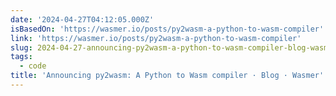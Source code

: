 ```yaml
---
date: '2024-04-27T04:12:05.000Z'
isBasedOn: 'https://wasmer.io/posts/py2wasm-a-python-to-wasm-compiler'
link: 'https://wasmer.io/posts/py2wasm-a-python-to-wasm-compiler'
slug: 2024-04-27-announcing-py2wasm-a-python-to-wasm-compiler-blog-wasmer
tags:
  - code
title: 'Announcing py2wasm: A Python to Wasm compiler · Blog · Wasmer'
---
```


